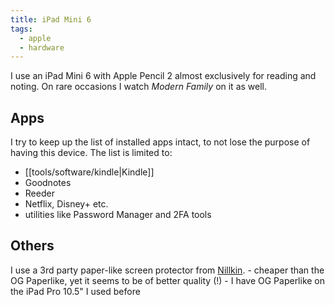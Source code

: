 ```yaml
---
title: iPad Mini 6
tags:
  - apple
  - hardware
---
```


I use an iPad Mini 6 with Apple Pencil 2 almost exclusively for reading and noting. On rare occasions I watch _Modern Family_ on it as well.

## Apps

I try to keep up the list of installed apps intact, to not lose the purpose of having this device. The list is limited to:

- [[tools/software/kindle|Kindle]]
- Goodnotes
- Reeder
- Netflix, Disney+ etc.
- utilities like Password Manager and 2FA tools

## Others

I use a 3rd party paper-like screen protector from [Nillkin](https://nillkin.org/tablet-accessories/apple-tablets-accessories/apple-ipad-mini-6-accessories/nillkin-apple-ipad-mini-6-2021-ag). 
	- cheaper than the OG Paperlike, yet it seems to be of better quality (!)
		- I have OG Paperlike on the iPad Pro 10.5" I used before
